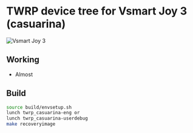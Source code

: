 # TWRP device tree for Vsmart Joy 3 (casuarina)

![Vsmart Joy 3](https://cdn.tgdd.vn/Products/Images/42/217920/vsmart-joy-3-tim-400x460-400x460.png)

## Working

- Almost

## Build

```sh
source build/envsetup.sh
lunch twrp_casuarina-eng or
lunch twrp_casuarina-userdebug
make recoveryimage
```
